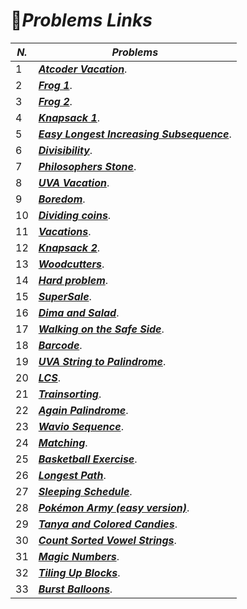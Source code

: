 # :pushpin:***Problems Links***
|***N.***| ***Problems***|
|---| --------|
|1| [***Atcoder Vacation***](https://atcoder.jp/contests/dp/tasks/dp_c?lang=en).|
|2| [***Frog 1***](https://atcoder.jp/contests/dp/tasks/dp_a?lang=en).|
|3| [***Frog 2***](https://atcoder.jp/contests/dp/tasks/dp_b?lang=en).|
|4| [***Knapsack 1***](https://atcoder.jp/contests/dp/tasks/dp_d?lang=en).|
|5| [***Easy Longest Increasing Subsequence***](https://www.spoj.com/problems/ELIS/en/).|
|6|[***Divisibility***](https://onlinejudge.org/index.php?option=com_onlinejudge&Itemid=8&page=show_problem&problem=977).|
|7| [***Philosophers Stone***](https://www.spoj.com/problems/BYTESM2/en/).|
|8| [***UVA Vacation***](https://onlinejudge.org/index.php?option=com_onlinejudge&Itemid=8&page=show_problem&problem=1133).|
|9| [***Boredom***](https://codeforces.com/problemset/problem/456/C ).|
|10| [***Dividing coins***](https://onlinejudge.org/index.php?option=com_onlinejudge&Itemid=8&page=show_problem&problem=503).|
|11| [***Vacations***](https://codeforces.com/problemset/problem/699/C).|
|12| [***Knapsack 2***](https://atcoder.jp/contests/dp/tasks/dp_e?lang=en ).|
|13| [***Woodcutters***](https://codeforces.com/contest/545/problem/C).|
|14| [***Hard problem***](https://codeforces.com/contest/706/problem/C).|
|15| [***SuperSale***](https://onlinejudge.org/index.php?option=com_onlinejudge&Itemid=8&page=show_problem&problem=1071).|
|16| [***Dima and Salad***](https://codeforces.com/contest/366/problem/C ).|
|17| [***Walking on the Safe Side***](https://onlinejudge.org/index.php?option=com_onlinejudge&Itemid=8&page=show_problem&problem=766).|
|18| [***Barcode***](https://codeforces.com/problemset/problem/225/C).|
|19| [***UVA String to Palindrome***](https://onlinejudge.org/index.php?option=com_onlinejudge&Itemid=8&page=show_problem&problem=1680).|
|20| [***LCS***](https://atcoder.jp/contests/dp/tasks/dp_f).|
|21| [***Trainsorting***](https://onlinejudge.org/index.php?option=com_onlinejudge&Itemid=8&page=show_problem&problem=2451).|
|22| [***Again Palindrome***](https://onlinejudge.org/index.php?option=com_onlinejudge&Itemid=8&page=show_problem&problem=1558).|
|23| [***Wavio Sequence***](https://onlinejudge.org/index.php?option=com_onlinejudge&Itemid=8&page=show_problem&problem=1475).|
|24| [***Matching***](https://atcoder.jp/contests/dp/tasks/dp_o).|
|25| [***Basketball Exercise***](https://codeforces.com/problemset/problem/1195/C).|
|26| [***Longest Path***](https://atcoder.jp/contests/dp/tasks/dp_g).|
|27| [***Sleeping Schedule***](https://codeforces.com/problemset/problem/1324/E).|
|28| [***Pokémon Army (easy version)***](https://codeforces.com/contest/1420/problem/C1).|
|29| [***Tanya and Colored Candies***](https://codeforces.com/contest/1057/problem/C).|
|30| [***Count Sorted Vowel Strings***](https://leetcode.com/problems/count-sorted-vowel-strings/).|
|31| [***Magic Numbers***](https://codeforces.com/contest/628/problem/D).|
|32| [***Tiling Up Blocks***](https://onlinejudge.org/index.php?option=com_onlinejudge&Itemid=8&page=show_problem&problem=3637).|
|33| [***Burst Balloons***](https://leetcode.com/problems/burst-balloons/).|
